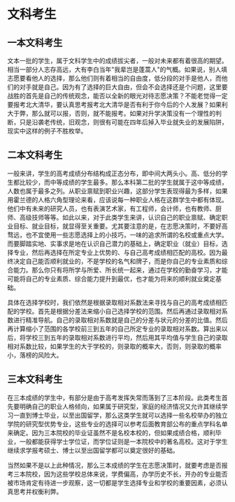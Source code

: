 # 文科考生

## 一本文科考生

文本一批的学生，属于文科学生中的成绩拔尖者，一般对未来都有着很高的期望。相当一部分人志存高远，大有李白当年"我辈岂是蓬蒿人"的气概。如果说，别人填志愿要看他人的选择，那么他们则有着相当的自由度，低分段的对手是他人，而他们的对手就是自己。因为有了选择的巨大自由，但会不会选择还是个问题，这里要战胜的首先是自己的传统观念，能否以全新的眼光对待志愿决策？不能老觉得一定要报考北大清华，要认真思考报考北大清华是否有利于你今后的个人发展？如果利大于弊，那么就可以报，否则，就不能报考。如果对升学决策没有一个理性的判断，只是沿袭老传统，旧观念，则很有可能在四年后掉入毕业就失业的发展陷阱，现实中这样的例子不胜枚举。

## 二本文科考生

一般来讲，学生的高考成绩分布结构成正态分布，即中间大两头小。高、低分的学生都比较少，而中等成绩的学生最多。那么本科第二批的学生就属于这中等成绩，人数也属于最多之列。从职业禀赋到职业兴趣，这部分学生表现得最为多样，如果用霍兰德的人格六角型理论来看，应该说每一种职业人格在这群学生中都有体现。他们中有未来的研究人员，也有表演艺术家，有工程师，会计师，也有教师、厨师、高级技师等等。如此以来，对于此类学生来讲，认识自己的职业禀赋、确定职业目标、就业目标，就显得至关重要。尤其要注意的是，在志愿决策时，不要好高骛远，也不宜使用一些志愿选择上的小技巧，一味的追求所谓的名校或重点大学。而要脚踏实地、实事求是地在认识自己潜力的基础上，确定职业（就业）目标，选择专业，然后再选择在所定专业上优势的、与自己高考成绩相匹配的高校。因为最终决定自己能否顺利就业的，不是学校的名气和牌子，而是你自己的专业素质和综合能力。那么你只有将所学与所爱、所长统一起来，通过在学校的勤奋学习，才能可能将自己的专业素质、综合能力提升到最优，也才能为将来的顺利就业奠定基础。

具体在选择学校时，我们依然是根据录取相对系数法来寻找与自己的高考成绩相匹配的学校。首先是根据分差法来缩小自己选择学校的范围。然后再通过录取相对系数进行精准导航。自己的录取相对系数就是自己的分差与状元的分差的比值。然后再计算缩小了范围的各学校前三到五年的自己所定专业的录取相对系数。算出来以后，将学校三到五年的录取相对系数进行平均，然后用其平均值与学生自己的录取相对系数比较，如果学生的大于学校的，则录取的概率大，否则，则录取的概率小，落榜的风险大。

## 三本文科考生

在三本成绩的学生中，有部分是由于高考发挥失常而落到了三本阶段。此类考生首先要明确自己的职业人格倾向，如果属于研究型，家庭的经济情况又允许其继续学习一直到博士毕业，以至出国留学，那么这类学生就可以选择一些名校举办的独立学院的研究型优势专业，这些专业的选择可以参考后面教育部公布的重点学科名单来确定。因为三本院校的毕业证虽然不是名校本校的，但如果成绩合格，顺利毕业，一般都能获得学士学位证，而学位证则是一本院校中的著名高校。这对于学生继续求学报考硕士、博士以至出国留学都可以奠定很好的基础。

当然如果不是以上此种情况，那么三本成绩的学生在志愿决策时，就要考虑是否报考三本院校，因为这些学校总体来说，学费偏高，办学历史不长，开办的专业能否被市场肯定有待进一步观察，这一切都是学生选择专业和学校的重要因素，必须认真思考并权衡利弊。